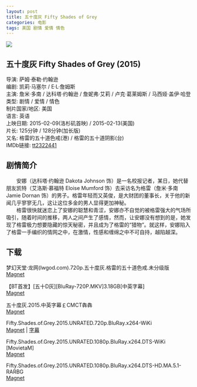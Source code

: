 ```yaml
---
layout: post
title: 五十度灰 Fifty Shades of Grey
categories: 电影
tags: 美国 剧情 爱情 情色
---
```


[![](http://i2.piimg.com/8a84ee0013a1daa0t.jpg)](http://i2.piimg.com/8a84ee0013a1daa0.jpg)

## 五十度灰 Fifty Shades of Grey (2015)
导演: 萨姆·泰勒·约翰逊  
编剧: 凯莉·马塞尔 / E·L·詹姆斯  
主演: 詹米·多南 / 达科塔·约翰逊 / 詹妮弗·艾莉 / 卢克·葛莱姆斯 / 马西娅·盖伊·哈登  
类型: 剧情 / 爱情 / 情色  
制片国家/地区: 美国  
语言: 英语  
上映日期: 2015-02-09(洛杉矶首映) / 2015-02-13(美国)  
片长: 125分钟 / 128分钟(加长版)  
又名: 格雷的五十道色戒(港) / 格雷的五十道阴影(台)  
IMDb链接: [tt2322441](http://www.imdb.com/title/tt2322441)

## 剧情简介
　　安娜（达科塔·约翰逊 Dakota Johnson 饰）是一名校报记者，某日，她代替朋友凯特（艾洛斯·慕福特 Eloise Mumford 饰）去采访名为格雷（詹米·多南 Jamie Dornan 饰）的男子。格雷年轻而又英俊，是大财团的董事长，关于他的新闻几乎寥寥无几，这让这位多金的男人显得更加神秘。  
　　格雷很快就迷恋上了安娜的聪慧和青涩，安娜亦不自觉的被格雷强大的气场所吸引，随着时间的推移，两人之间产生了感情，然而，让安娜没有想到的是，她发现了格雷极力想要隐藏的惊天秘密，并且成为了格雷的“猎物”。就这样，安娜陷入了格雷一手编织的情网之中，在激情，性感和缠绵之中不可自持，越陷越深。

## 下载
梦幻天堂·龙网(lwgod.com).720p.五十度灰.格雷的五十道色戒.未分级版  
[Magnet](magnet:?xt=urn:btih:7E3EA712E845D1CE637841832A0F46683E2AA67C)

【BT首发】\[五十D灰\]\[BluRay-720P.MKV\]3.18GB\[中英字幕\]  
[Magnet](magnet:?xt=urn:btih:E6E31154FB598F5706B655584FFC692B645ED73A)

五十度灰.2015.中英字幕￡CMCT犇犇  
[Magnet](magnet:?xt=urn:btih:77B7BB2C412FE461F25811B04C87A505E17BC3B3)

Fifty.Shades.of.Grey.2015.UNRATED.720p.BluRay.x264-WiKi  
[Magnet](magnet:?xt=urn:btih:C80F9BBD58B8D2E9303BFD0824CD0E6C02C010E7) | [字幕](http://7xqm73.com1.z0.glb.clouddn.com/2015/Fifty.Shades.of.Grey.2015.UNRATED.720p.BluRay.x264-WiKi.7z)

Fifty.Shades.of.Grey.2015.UNRATED.1080p.BluRay.x264.DTS-WiKi [MovietaM]  
[Magnet](magnet:?xt=urn:btih:8C6A669B87C2D7615E390732BD1A81B6CAEC9425)

Fifty.Shades.of.Grey.2015.UNRATED.1080p.BluRay.x264.DTS-HD.MA.5.1-RARBG  
[Magnet](magnet:?xt=urn:btih:D86970AE9E2313E2496C59B3ACEE640429E0F538)
